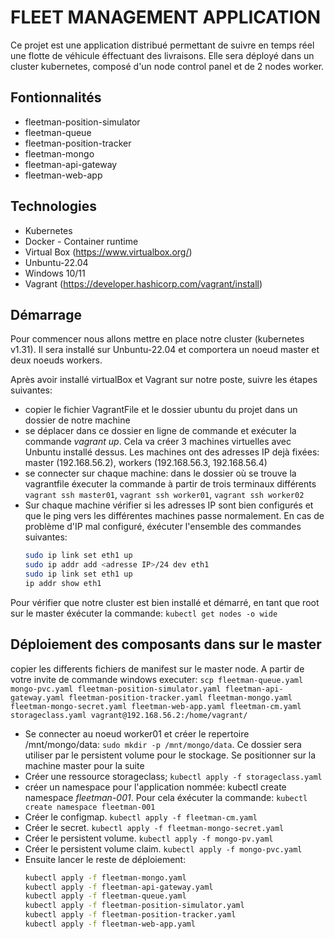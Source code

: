 # FLEET MANAGEMENT APPLICATION
Ce projet est une application distribué permettant de suivre en temps réel une flotte de véhicule éffectuant des livraisons.
Elle sera déployé dans un cluster kubernetes, composé d'un node control panel et de 2 nodes worker.

## Fontionnalités
* fleetman-position-simulator
* fleetman-queue
* fleetman-position-tracker
* fleetman-mongo
* fleetman-api-gateway
* fleetman-web-app

## Technologies
* Kubernetes
* Docker - Container runtime
* Virtual Box (https://www.virtualbox.org/)
* Unbuntu-22.04
* Windows 10/11
* Vagrant (https://developer.hashicorp.com/vagrant/install)

## Démarrage
Pour commencer nous allons mettre en place notre cluster (kubernetes v1.31). Il sera installé sur Unbuntu-22.04 et comportera un noeud master et deux noeuds workers.

Après avoir installé virtualBox et Vagrant sur notre poste, suivre les étapes suivantes:

* copier le fichier VagrantFile et le dossier ubuntu du projet dans un dossier de notre machine
* se déplacer dans ce dossier en ligne de commande et exécuter la commande _vagrant up_. Cela va créer 3 machines virtuelles avec Unbuntu installé dessus. Les machines ont des adresses IP dejà fixées: master (192.168.56.2), workers (192.168.56.3, 192.168.56.4)
* se connecter sur chaque machine: dans le dossier où se trouve la vagrantfile éxecuter la commande à partir de trois terminaux différents `vagrant ssh master01`, `vagrant ssh worker01`, `vagrant ssh worker02`
* Sur chaque machine vérifier si les adresses IP sont bien configurés et que le ping vers les différentes machines passe normalement. En cas de problème d'IP mal configuré, éxécuter l'ensemble des commandes suivantes:
    ```bash
    sudo ip link set eth1 up
    sudo ip addr add <adresse IP>/24 dev eth1
    sudo ip link set eth1 up
    ip addr show eth1
    ```
Pour vérifier que notre cluster est bien installé et démarré, en tant que root sur le master éxécuter la commande: `kubectl get nodes -o wide`
## Déploiement des composants dans sur le master

copier les differents fichiers de manifest sur le master node. A partir de votre invite de commande windows executer: `scp fleetman-queue.yaml mongo-pvc.yaml fleetman-position-simulator.yaml fleetman-api-gateway.yaml fleetman-position-tracker.yaml fleetman-mongo.yaml fleetman-mongo-secret.yaml fleetman-web-app.yaml fleetman-cm.yaml storageclass.yaml vagrant@192.168.56.2:/home/vagrant/`

* Se connecter au noeud worker01 et créer le repertoire /mnt/mongo/data: `sudo mkdir -p /mnt/mongo/data`. Ce dossier sera utiliser par le persistent volume pour le stockage.
Se positionner sur la machine master pour la suite
* Créer une ressource storageclass; `kubectl apply -f storageclass.yaml`
* créer un namespace pour l'application nommée: kubectl create namespace _fleetman-001_. Pour cela éxécuter la commande: `kubectl create namespace fleetman-001`
* Créer le configmap. `kubectl apply -f fleetman-cm.yaml`
* Créer le secret. `kubectl apply -f fleetman-mongo-secret.yaml`
* Créer le persistent volume. `kubectl apply -f mongo-pv.yaml`
* Créer le persistent volume claim. `kubectl apply -f mongo-pvc.yaml`
* Ensuite lancer le reste de déploiement:
    ```bash
    kubectl apply -f fleetman-mongo.yaml
    kubectl apply -f fleetman-api-gateway.yaml
    kubectl apply -f fleetman-queue.yaml
    kubectl apply -f fleetman-position-simulator.yaml
    kubectl apply -f fleetman-position-tracker.yaml
    kubectl apply -f fleetman-web-app.yaml
    ```

